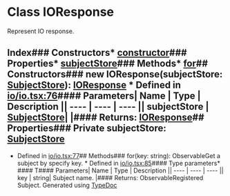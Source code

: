 # Class IOResponse
Represent IO response.
## Index### Constructors* [constructor](_io_io_.ioresponse.html#constructor)### Properties* [subjectStore](_io_io_.ioresponse.html#subjectstore)### Methods* [for](_io_io_.ioresponse.html#for)## Constructors### new IOResponse(subjectStore: [SubjectStore](_io_io_.subjectstore.html)): [IOResponse](_io_io_.ioresponse.html)  * Defined in [io/io.tsx:76](https://github.com/brn/react-mvi/blob/master/modules/core/src/io/io.tsx#L76)#### Parameters| Name | Type | Description || ---- | ---- | ---- || subjectStore | [SubjectStore](_io_io_.subjectstore.html)|  |#### Returns: [IOResponse](_io_io_.ioresponse.html)## Properties### Private subjectStore: [SubjectStore](_io_io_.subjectstore.html)
* Defined in [io/io.tsx:77](https://github.com/brn/react-mvi/blob/master/modules/core/src/io/io.tsx#L77)## Methods### for<T>(key: string): Observable<T>Get a subject by specify key.  * Defined in [io/io.tsx:85](https://github.com/brn/react-mvi/blob/master/modules/core/src/io/io.tsx#L85)#### Type parameters* #### T#### Parameters| Name | Type | Description || ---- | ---- | ---- || key | string| Subject name. |#### Returns: Observable<T>Registered Subject.
		Generated using [TypeDoc](http://typedoc.io)